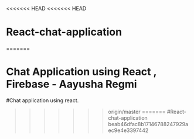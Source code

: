 <<<<<<< HEAD
<<<<<<< HEAD
# React-chat-application
=======
# Chat Application using React , Firebase - Aayusha Regmi

#Chat application using react.
>>>>>>> origin/master
=======
#React-chat-application
>>>>>>> beab46dfac8b17146788247929aec9e4e3397442
